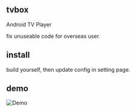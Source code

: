## tvbox
Android TV Player

fix unuseable code for overseas user.

## install
build yourself, then update config in setting page.

## demo
![Demo](https://github.com/hikdo/tvbox/raw/main/release/demo.jpg)
